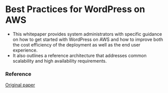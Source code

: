 
# Best Practices for WordPress on AWS

- This whitepaper provides system administrators with specific guidance on how to get started with WordPress on AWS and how to improve both the cost efficiency of the deployment as well as the end user experience. 
- It also outlines a reference architecture that addresses common scalability and high availability requirements.







### Reference

<a href="https://docs.aws.amazon.com/whitepapers/latest/best-practices-wordpress/best-practices-wordpress.pdf#welcome"> Original paper </a> 
